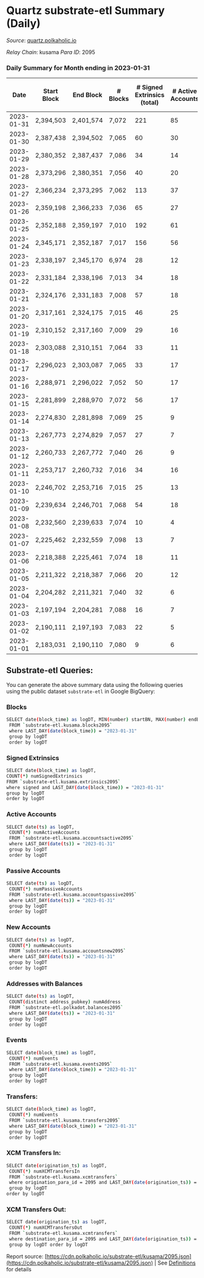 # Quartz substrate-etl Summary (Daily)

_Source_: [quartz.polkaholic.io](https://quartz.polkaholic.io)

*Relay Chain*: kusama
*Para ID*: 2095



### Daily Summary for Month ending in 2023-01-31


| Date | Start Block | End Block | # Blocks | # Signed Extrinsics (total) | # Active Accounts | # Passive | # New | # Addresses with Balances | # Events | # Transfers | # XCM Transfers In | # XCM Transfers Out | Issues | 
| ---- | ----------- | --------- | -------- | --------------------------- | ----------------- | --------- | ----- | ------------------------- | -------- | ----------- | ------------------ | ------------------- | ------ |
| 2023-01-31 | 2,394,503 | 2,401,574 | 7,072 | 221 | 85 |  | 10 | 75,161 | 16,514 | 208 ($12,605.41) | 18 ($1,052.21) | 8 ($285.58) |  |
| 2023-01-30 | 2,387,438 | 2,394,502 | 7,065 | 60 | 30 |  | 6 | 75,151 | 15,538 | 122 ($2,124.76) | 4 ($245.38) | 1 ($49.87) |  |
| 2023-01-29 | 2,380,352 | 2,387,437 | 7,086 | 34 | 14 |  |  | 75,145 | 15,456 | 103 ($28.51) |   |   |  |
| 2023-01-28 | 2,373,296 | 2,380,351 | 7,056 | 40 | 20 |  |  | 75,145 | 15,361 | 102 ($5,918.92) | 1 ($5.23) |   |  |
| 2023-01-27 | 2,366,234 | 2,373,295 | 7,062 | 113 | 37 |  | 4 | 75,145 | 15,796 | 85 ($2,841.68) | 2 ($15.66) |   |  |
| 2023-01-26 | 2,359,198 | 2,366,233 | 7,036 | 65 | 27 |  | 2 | 75,141 | 15,408 | 80 ($20,082.51) |   | 1 ($0.25) |  |
| 2023-01-25 | 2,352,188 | 2,359,197 | 7,010 | 192 | 61 |  | 1 | 75,139 | 15,909 | 22 ($2,106.85) | 8 ($511.14) |   |  |
| 2023-01-24 | 2,345,171 | 2,352,187 | 7,017 | 156 | 56 |  | 3 | 75,138 | 15,768 | 20 ($541.87) | 11 ($118.23) |   |  |
| 2023-01-23 | 2,338,197 | 2,345,170 | 6,974 | 28 | 12 |  | 4 | 75,135 | 14,976 | 16 ($301.79) |   |   |  |
| 2023-01-22 | 2,331,184 | 2,338,196 | 7,013 | 34 | 18 |  |  | 75,131 | 15,107 | 4 ($89.23) |   | 2 ($40.02) |  |
| 2023-01-21 | 2,324,176 | 2,331,183 | 7,008 | 57 | 18 |  | 11 | 75,131 | 15,262 | 16 ($44.05) |   |   |  |
| 2023-01-20 | 2,317,161 | 2,324,175 | 7,015 | 46 | 25 |  | 2 | 75,120 | 15,135 | 24 ($311.43) |   |   |  |
| 2023-01-19 | 2,310,152 | 2,317,160 | 7,009 | 29 | 16 |  | 2 | 75,118 | 15,067 | 12 ($20.85) |   |   |  |
| 2023-01-18 | 2,303,088 | 2,310,151 | 7,064 | 33 | 11 |  | 14 | 75,116 | 15,288 | 9 ($22.30) | 1 ($4.74) |   |  |
| 2023-01-17 | 2,296,023 | 2,303,087 | 7,065 | 33 | 17 |  | 1 | 75,102 | 15,219 | 23 ($609.73) | 4 ($215.49) | 5 ($193.53) |  |
| 2023-01-16 | 2,288,971 | 2,296,022 | 7,052 | 50 | 17 |  | 7 | 75,101 | 15,329 | 22 ($165.49) |   | 1 ($68.79) |  |
| 2023-01-15 | 2,281,899 | 2,288,970 | 7,072 | 56 | 17 |  | 2 | 75,094 | 15,407 | 12 ($212.41) |   | 1 ($53.27) |  |
| 2023-01-14 | 2,274,830 | 2,281,898 | 7,069 | 25 | 9 |  | 3 | 75,092 | 15,195 | 11 ($66.48) | 1 ($18.79) |   |  |
| 2023-01-13 | 2,267,773 | 2,274,829 | 7,057 | 27 | 7 |  | 8 | 75,089 | 15,189 | 8 ($1.34) |   |   |  |
| 2023-01-12 | 2,260,733 | 2,267,772 | 7,040 | 26 | 9 |  | 2 | 75,081 | 15,192 | 8 ($1.26) |   |   |  |
| 2023-01-11 | 2,253,717 | 2,260,732 | 7,016 | 34 | 16 |  | 15 | 75,079 | 15,170 | 31 ($2,819.98) | 1 ($44.13) | 1 ($0.39) |  |
| 2023-01-10 | 2,246,702 | 2,253,716 | 7,015 | 25 | 13 |  | 2 | 75,064 | 15,048 | 13 ($48.37) | 1 ($0.02) | 1 ($0.00406) |  |
| 2023-01-09 | 2,239,634 | 2,246,701 | 7,068 | 54 | 18 |  | 5 | 75,062 | 15,419 | 11 ($1.39) |   |   |  |
| 2023-01-08 | 2,232,560 | 2,239,633 | 7,074 | 10 | 4 |  |  | 75,057 | 15,066 | 13 ($405.61) | 1 ($7.53) |   |  |
| 2023-01-07 | 2,225,462 | 2,232,559 | 7,098 | 13 | 7 |  | 1 | 75,057 | 15,158 | 4 ($126.92) | 1 ($0.58) | 1 ($63.46) |  |
| 2023-01-06 | 2,218,388 | 2,225,461 | 7,074 | 18 | 11 |  | 8 | 75,056 | 15,157 | 12 ($370.12) |   |   |  |
| 2023-01-05 | 2,211,322 | 2,218,387 | 7,066 | 20 | 12 |  | 1 | 75,048 | 15,102 | 12 ($8,849.72) | 2 ($181.51) | 1 ($26.04) |  |
| 2023-01-04 | 2,204,282 | 2,211,321 | 7,040 | 32 | 6 |  | 2 | 75,047 | 15,140 | 1 ($30.51) |   |   |  |
| 2023-01-03 | 2,197,194 | 2,204,281 | 7,088 | 16 | 7 |  | 1 | 75,045 | 15,176 | 2 ($8.61) |   |   |  |
| 2023-01-02 | 2,190,111 | 2,197,193 | 7,083 | 22 | 5 |  |  | 75,044 | 15,196 | 1 ($11.93) |   |   |  |
| 2023-01-01 | 2,183,031 | 2,190,110 | 7,080 | 9 | 6 |  | 1 | 75,044 | 15,079 | 6 ($15.34) |   |   |  |

## Substrate-etl Queries:
You can generate the above summary data using the following queries using the public dataset `substrate-etl` in Google BigQuery:

### Blocks
```bash
SELECT date(block_time) as logDT, MIN(number) startBN, MAX(number) endBN, COUNT(*) numBlocks 
 FROM `substrate-etl.kusama.blocks2095`  
 where LAST_DAY(date(block_time)) = "2023-01-31" 
 group by logDT 
 order by logDT
```

### Signed Extrinsics
```bash
SELECT date(block_time) as logDT, 
COUNT(*) numSignedExtrinsics 
FROM `substrate-etl.kusama.extrinsics2095`  
where signed and LAST_DAY(date(block_time)) = "2023-01-31" 
group by logDT 
order by logDT
```

### Active Accounts
```bash
SELECT date(ts) as logDT, 
 COUNT(*) numActiveAccounts 
 FROM `substrate-etl.kusama.accountsactive2095` 
 where LAST_DAY(date(ts)) = "2023-01-31" 
 group by logDT 
 order by logDT
```

### Passive Accounts
```bash
SELECT date(ts) as logDT, 
 COUNT(*) numPassiveAccounts 
 FROM `substrate-etl.kusama.accountspassive2095` 
 where LAST_DAY(date(ts)) = "2023-01-31" 
 group by logDT 
 order by logDT
```

### New Accounts
```bash
SELECT date(ts) as logDT, 
 COUNT(*) numNewAccounts 
 FROM `substrate-etl.kusama.accountsnew2095` 
 where LAST_DAY(date(ts)) = "2023-01-31" 
 group by logDT
 order by logDT
```

### Addresses with Balances
```bash
SELECT date(ts) as logDT,
 COUNT(distinct address_pubkey) numAddress 
 FROM `substrate-etl.polkadot.balances2095` 
 where LAST_DAY(date(ts)) = "2023-01-31" 
 group by logDT 
 order by logDT
```

### Events
```bash
SELECT date(block_time) as logDT, 
 COUNT(*) numEvents 
 FROM `substrate-etl.kusama.events2095` 
 where LAST_DAY(date(block_time)) = "2023-01-31" 
 group by logDT 
 order by logDT
```

### Transfers:
```bash
SELECT date(block_time) as logDT, 
 COUNT(*) numEvents 
 FROM `substrate-etl.kusama.transfers2095` 
 where LAST_DAY(date(block_time)) = "2023-01-31" 
 group by logDT 
 order by logDT
```

### XCM Transfers In:
```bash
SELECT date(origination_ts) as logDT, 
 COUNT(*) numXCMTransfersIn 
 FROM `substrate-etl.kusama.xcmtransfers` 
 where origination_para_id = 2095 and LAST_DAY(date(origination_ts)) = "2023-01-31" 
 group by logDT 
order by logDT
```

### XCM Transfers Out:
```bash
SELECT date(origination_ts) as logDT, 
 COUNT(*) numXCMTransfersOut 
 FROM `substrate-etl.kusama.xcmtransfers` 
 where destination_para_id = 2095 and LAST_DAY(date(origination_ts)) = "2023-01-31" 
 group by logDT order by logDT
```


Report source: [https://cdn.polkaholic.io/substrate-etl/kusama/2095.json](https://cdn.polkaholic.io/substrate-etl/kusama/2095.json) | See [Definitions](/DEFINITIONS.md) for details
